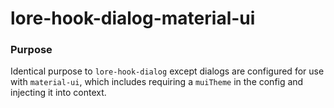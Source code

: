 # lore-hook-dialog-material-ui

### Purpose

Identical purpose to `lore-hook-dialog` except dialogs are configured for use with `material-ui`, which
includes requiring a `muiTheme` in the config and injecting it into context.
